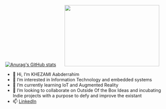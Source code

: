 [![Anurag's GitHub stats](https://github-readme-stats.vercel.app/api?username=khezami-0903&show_icons=true&theme=onedark)](https://github.com/khezami-0903/github-readme-stats)    &nbsp; &nbsp; &nbsp; <img src="https://user-images.githubusercontent.com/40064496/120735130-6c9e2300-c4c0-11eb-8346-94429163466a.gif" width="300" height="195">

- 👋 Hi, I’m KHEZAMI Aabderrahim
- 👀 I’m interested in Information Technology and embedded systems
- 🌱 I’m currently learning IoT and Augmented Reality
- 💞️ I’m looking to collaborate on Outside Of the Box Ideas and incubating Indie projects with a purpose to defy and improve the existant 
- 📫 [LinkedIn](https://www.linkedin.com/in/khezami-abderrahim)

<!---
OLiNARCHIA/OLiNARCHIA is a ✨ special ✨ repository because its `README.md` (this file) appears on your GitHub profile.
You can click the Preview link to take a look at your changes.
--->
